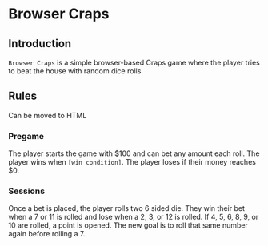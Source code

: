 # Browser Craps

## Introduction

`Browser Craps` is a simple browser-based Craps game where the player tries to beat the house with random dice rolls.

## Rules

Can be moved to HTML

### Pregame

The player starts the game with $100 and can bet any amount each roll. The player wins when `[win condition]`. The player loses if their money reaches $0.

### Sessions

Once a bet is placed, the player rolls two 6 sided die. They win their bet when a 7 or 11 is rolled and lose when a 2, 3, or 12 is rolled. If 4, 5, 6, 8, 9, or 10 are rolled, a point is opened. The new goal is to roll that same number again before rolling a 7.
